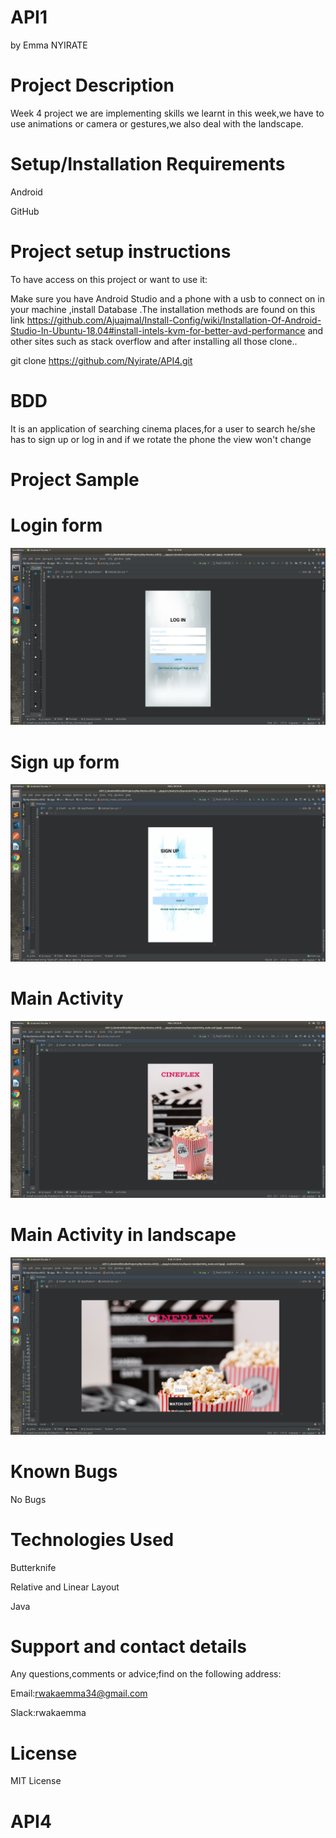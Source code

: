 # API1
by Emma NYIRATE

# Project Description

Week 4 project we are implementing skills we learnt in this week,we have to use animations or camera or gestures,we also deal with the landscape.

# Setup/Installation Requirements

Android

GitHub

# Project setup instructions

To have access on this project or want to use it:

Make sure you have Android Studio and a phone with a usb to connect on in your machine ,install Database .The installation methods are found on this link https://github.com/Ajuajmal/Install-Config/wiki/Installation-Of-Android-Studio-In-Ubuntu-18.04#install-intels-kvm-for-better-avd-performance and other sites such as stack overflow
and after installing all those clone..

git clone https://github.com/Nyirate/API4.git

# BDD

It is an application of searching cinema places,for a user to search he/she has to sign up or log in and if we rotate the phone the view won't change

# Project Sample

# Login form

<img src="/photos/log in.png">

# Sign up form

<img src="/photos/sign up.png">

# Main Activity

<img src="/photos/main.png">

# Main Activity in landscape

<img src="/photos/mainlandscape.png">

# Known Bugs

No Bugs

# Technologies Used

Butterknife

Relative and Linear Layout

Java

# Support and contact details

Any questions,comments or advice;find on the following address:

Email:rwakaemma34@gmail.com

Slack:rwakaemma

# License

MIT License

# API4
